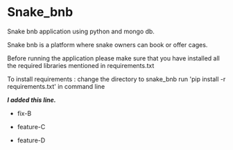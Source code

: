 # Snake_bnb
Snake bnb application using python and mongo db.

Snake bnb is a platform where snake owners can book or offer cages.

Before running the application please make sure that you have 
installed all the required libraries mentioned in requirements.txt

To install requirements
:
	change the directory to snake_bnb
	run 'pip install -r requirements.txt' in command line

__*I added this line.*__

- fix-B

- feature-C

- feature-D

